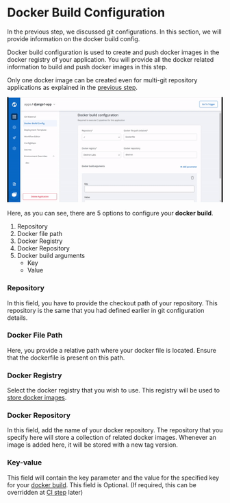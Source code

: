  # Docker Build Configuration

In the previous step, we discussed git configurations. In this section, we will provide information on the docker build config.

Docker build configuration is used to create and push docker images in the docker registry of your application. You will provide all the docker related information to build and push docker images in this step.

Only one docker image can be created even for multi-git repository applications as explained in the [previous step](git-material.md).

![](../../.gitbook/assets/docker-configuration%20%283%29.gif)

Here, as you can see, there are 5 options to configure your **docker build**.

1. Repository
2. Docker file path
3. Docker Registry
4. Docker Repository
5. Docker build arguments
   * Key
   * Value


### Repository
In this field, you have to provide the checkout path of your repository. This repository is the same that you had defined earlier in git configuration details.

### Docker File Path
Here, you provide a relative path where your docker file is located. Ensure that the dockerfile is present on this path.

### Docker Registry
Select the docker registry that you wish to use. This registry will be used to [store docker images](../global-configurations/docker-registries.md).

### Docker Repository
In this field, add the name of your docker repository. The repository that you specify here will store a collection of related docker images. Whenever an image is added here, it will be stored with a new tag version.

### Key-value
This field will contain the key parameter and the value for the specified key for your [docker build](https://docs.docker.com/engine/reference/commandline/build/#options). This field is Optional. \(If required, this can be overridden at [CI step](../deploying-application/triggering-ci.md) later\)

